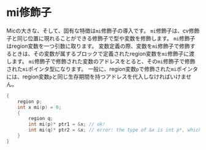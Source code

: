# mi修飾子

Micの大きな、そして、固有な特徴は`mi`修飾子の導入です。
`mi`修飾子は、cv修飾子と同じ位置に現れることができる修飾子で型や変数を修飾します。
`mi`修飾子はregion変数を一つ引数に取ります。
変数定義の際、変数を`mi`修飾子で修飾するときは、その変数が属するブロックで定義されたregion変数を`mi`修飾子に渡します。
`mi`修飾子で修飾された変数のアドレスをとると、その`mi`修飾子で修飾された`mi`ポインタ型になります。
一般に、region変数`p`で修飾された`mi`ポインタには、region変数`p`と同じ生存期間を持つアドレスを代入しなければいけません。
```c
{
    region p;
    int x mi(p) = 0;
    {
        region q;
        int mi(p)* ptr1 = &x; // ok!
        int mi(q)* ptr2 = &x; // error: the type of &x is int p*, which is incompatible with int q*, the type of p2 
    }
}
```

